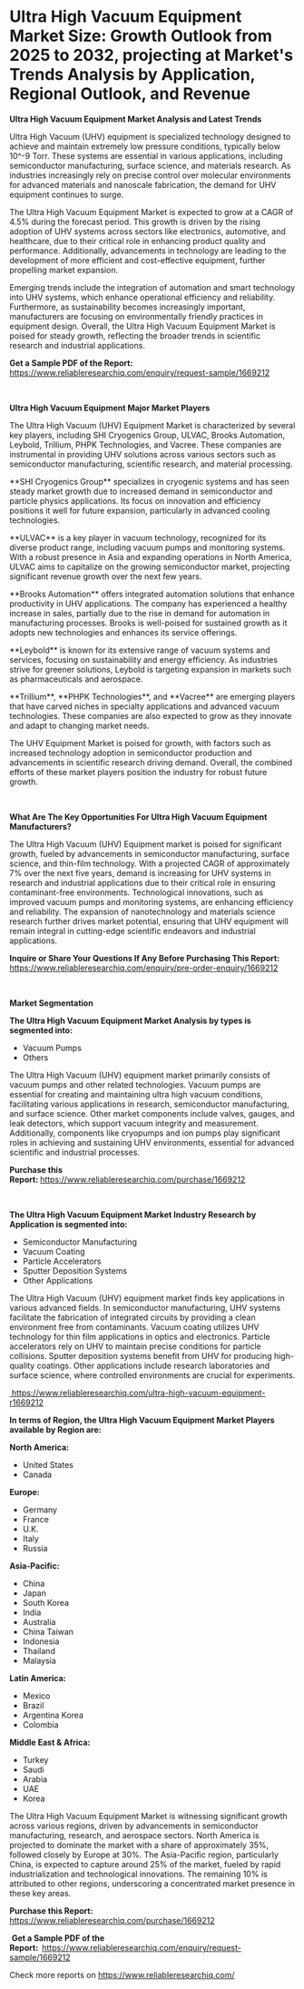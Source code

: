 <p><h1>Ultra High Vacuum Equipment Market Size: Growth Outlook from 2025 to 2032, projecting at Market's Trends Analysis by Application, Regional Outlook, and Revenue</h1></p><p><strong>Ultra High Vacuum Equipment Market Analysis and Latest Trends</strong></p>
<p><p>Ultra High Vacuum (UHV) equipment is specialized technology designed to achieve and maintain extremely low pressure conditions, typically below 10^-9 Torr. These systems are essential in various applications, including semiconductor manufacturing, surface science, and materials research. As industries increasingly rely on precise control over molecular environments for advanced materials and nanoscale fabrication, the demand for UHV equipment continues to surge.</p><p>The Ultra High Vacuum Equipment Market is expected to grow at a CAGR of 4.5% during the forecast period. This growth is driven by the rising adoption of UHV systems across sectors like electronics, automotive, and healthcare, due to their critical role in enhancing product quality and performance. Additionally, advancements in technology are leading to the development of more efficient and cost-effective equipment, further propelling market expansion.</p><p>Emerging trends include the integration of automation and smart technology into UHV systems, which enhance operational efficiency and reliability. Furthermore, as sustainability becomes increasingly important, manufacturers are focusing on environmentally friendly practices in equipment design. Overall, the Ultra High Vacuum Equipment Market is poised for steady growth, reflecting the broader trends in scientific research and industrial applications.</p></p>
<p><strong>Get a Sample PDF of the Report:&nbsp;</strong> <a href="https://www.reliableresearchiq.com/enquiry/request-sample/1669212?utm_campaign=2758&utm_medium=2&utm_source=Github&utm_content=ia&utm_term=08042025&utm_id=ultra-high-vacuum-equipment">https://www.reliableresearchiq.com/enquiry/request-sample/1669212</a></p>
<p>&nbsp;</p>
<p><strong>Ultra High Vacuum Equipment Major Market Players</strong></p>
<p><p>The Ultra High Vacuum (UHV) Equipment Market is characterized by several key players, including SHI Cryogenics Group, ULVAC, Brooks Automation, Leybold, Trillium, PHPK Technologies, and Vacree. These companies are instrumental in providing UHV solutions across various sectors such as semiconductor manufacturing, scientific research, and material processing.</p><p>**SHI Cryogenics Group** specializes in cryogenic systems and has seen steady market growth due to increased demand in semiconductor and particle physics applications. Its focus on innovation and efficiency positions it well for future expansion, particularly in advanced cooling technologies.</p><p>**ULVAC** is a key player in vacuum technology, recognized for its diverse product range, including vacuum pumps and monitoring systems. With a robust presence in Asia and expanding operations in North America, ULVAC aims to capitalize on the growing semiconductor market, projecting significant revenue growth over the next few years.</p><p>**Brooks Automation** offers integrated automation solutions that enhance productivity in UHV applications. The company has experienced a healthy increase in sales, partially due to the rise in demand for automation in manufacturing processes. Brooks is well-poised for sustained growth as it adopts new technologies and enhances its service offerings.</p><p>**Leybold** is known for its extensive range of vacuum systems and services, focusing on sustainability and energy efficiency. As industries strive for greener solutions, Leybold is targeting expansion in markets such as pharmaceuticals and aerospace.</p><p>**Trillium**, **PHPK Technologies**, and **Vacree** are emerging players that have carved niches in specialty applications and advanced vacuum technologies. These companies are also expected to grow as they innovate and adapt to changing market needs.</p><p>The UHV Equipment Market is poised for growth, with factors such as increased technology adoption in semiconductor production and advancements in scientific research driving demand. Overall, the combined efforts of these market players position the industry for robust future growth.</p></p>
<p>&nbsp;</p>
<p><strong>What Are The Key Opportunities For Ultra High Vacuum Equipment Manufacturers?</strong></p>
<p><p>The Ultra High Vacuum (UHV) Equipment market is poised for significant growth, fueled by advancements in semiconductor manufacturing, surface science, and thin-film technology. With a projected CAGR of approximately 7% over the next five years, demand is increasing for UHV systems in research and industrial applications due to their critical role in ensuring contaminant-free environments. Technological innovations, such as improved vacuum pumps and monitoring systems, are enhancing efficiency and reliability. The expansion of nanotechnology and materials science research further drives market potential, ensuring that UHV equipment will remain integral in cutting-edge scientific endeavors and industrial applications.</p></p>
<p><strong>Inquire or Share Your Questions If Any Before Purchasing This Report:</strong> <a href="https://www.reliableresearchiq.com/enquiry/pre-order-enquiry/1669212?utm_campaign=2758&utm_medium=2&utm_source=Github&utm_content=ia&utm_term=08042025&utm_id=ultra-high-vacuum-equipment">https://www.reliableresearchiq.com/enquiry/pre-order-enquiry/1669212</a></p>
<p>&nbsp;</p>
<p><strong>Market Segmentation</strong></p>
<p><strong>The Ultra High Vacuum Equipment Market Analysis by types is segmented into:</strong></p>
<p><ul><li>Vacuum Pumps</li><li>Others</li></ul></p>
<p><p>The Ultra High Vacuum (UHV) equipment market primarily consists of vacuum pumps and other related technologies. Vacuum pumps are essential for creating and maintaining ultra high vacuum conditions, facilitating various applications in research, semiconductor manufacturing, and surface science. Other market components include valves, gauges, and leak detectors, which support vacuum integrity and measurement. Additionally, components like cryopumps and ion pumps play significant roles in achieving and sustaining UHV environments, essential for advanced scientific and industrial processes.</p></p>
<p><strong>Purchase this Report:&nbsp;</strong><a href="https://www.reliableresearchiq.com/purchase/1669212?utm_campaign=2758&utm_medium=2&utm_source=Github&utm_content=ia&utm_term=08042025&utm_id=ultra-high-vacuum-equipment">https://www.reliableresearchiq.com/purchase/1669212</a></p>
<p>&nbsp;</p>
<p><strong>The Ultra High Vacuum Equipment Market Industry Research by Application is segmented into:</strong></p>
<p><ul><li>Semiconductor Manufacturing</li><li>Vacuum Coating</li><li>Particle Accelerators</li><li>Sputter Deposition Systems</li><li>Other Applications</li></ul></p>
<p><p>The Ultra High Vacuum (UHV) equipment market finds key applications in various advanced fields. In semiconductor manufacturing, UHV systems facilitate the fabrication of integrated circuits by providing a clean environment free from contaminants. Vacuum coating utilizes UHV technology for thin film applications in optics and electronics. Particle accelerators rely on UHV to maintain precise conditions for particle collisions. Sputter deposition systems benefit from UHV for producing high-quality coatings. Other applications include research laboratories and surface science, where controlled environments are crucial for experiments.</p></p>
<p><a href="https://www.reliableresearchiq.com/ultra-high-vacuum-equipment-r1669212?utm_campaign=2758&utm_medium=2&utm_source=Github&utm_content=ia&utm_term=08042025&utm_id=ultra-high-vacuum-equipment">&nbsp;https://www.reliableresearchiq.com/ultra-high-vacuum-equipment-r1669212</a></p>
<p><strong>In terms of Region, the Ultra High Vacuum Equipment Market Players available by Region are:</strong></p>
<p>
    <p> <strong> North America: </strong>
        <ul>
            <li>United States</li>
            <li>Canada</li>
        </ul>
        </p> 
    <p> <strong> Europe: </strong>
        <ul>
            <li>Germany</li>
            <li>France</li>
            <li>U.K.</li>
            <li>Italy</li>
            <li>Russia</li>
        </ul>
        </p> 
    <p> <strong> Asia-Pacific: </strong>
        <ul>
            <li>China</li>
            <li>Japan</li>
            <li>South Korea</li>
            <li>India</li>
            <li>Australia</li>
            <li>China Taiwan</li>
            <li>Indonesia</li>
            <li>Thailand</li>
            <li>Malaysia</li>
        </ul>
        </p> 
    <p> <strong> Latin America: </strong>
        <ul>
            <li>Mexico</li>
            <li>Brazil</li>
            <li>Argentina Korea</li>
            <li>Colombia</li>
        </ul>
        </p> 
    <p> <strong> Middle East & Africa: </strong>
        <ul>
            <li>Turkey</li>
            <li>Saudi</li>
            <li>Arabia</li>
            <li>UAE</li>
            <li>Korea</li>
        </ul>
    </p>
    </p>
<p><p>The Ultra High Vacuum Equipment Market is witnessing significant growth across various regions, driven by advancements in semiconductor manufacturing, research, and aerospace sectors. North America is projected to dominate the market with a share of approximately 35%, followed closely by Europe at 30%. The Asia-Pacific region, particularly China, is expected to capture around 25% of the market, fueled by rapid industrialization and technological innovations. The remaining 10% is attributed to other regions, underscoring a concentrated market presence in these key areas.</p></p>
<p><strong>Purchase this Report: </strong><a href="https://www.reliableresearchiq.com/purchase/1669212?utm_campaign=2758&utm_medium=2&utm_source=Github&utm_content=ia&utm_term=08042025&utm_id=ultra-high-vacuum-equipment">https://www.reliableresearchiq.com/purchase/1669212</a></p>
<p>&nbsp;<strong>Get a Sample PDF of the Report:&nbsp;&nbsp;</strong><a href="https://www.reliableresearchiq.com/enquiry/request-sample/1669212?utm_campaign=2758&utm_medium=2&utm_source=Github&utm_content=ia&utm_term=08042025&utm_id=ultra-high-vacuum-equipment">https://www.reliableresearchiq.com/enquiry/request-sample/1669212</a></p>
<p><strong></strong></p>
<p>Check more reports on <a href="https://www.reliableresearchiq.com/?utm_campaign=2758&utm_medium=2&utm_source=Github&utm_content=ia&utm_term=08042025&utm_id=ultra-high-vacuum-equipment">https://www.reliableresearchiq.com/</a></p>